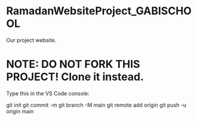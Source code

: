 # RamadanWebsiteProject_GABISCHOOL
Our project website.
# NOTE: DO NOT FORK THIS PROJECT! Clone it instead. 
Type this in the VS Code console:

git init 
git commit -m 
git branch -M main
git remote add origin 
git push -u origin main

